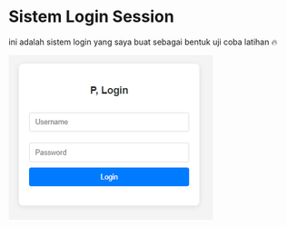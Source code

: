 # Sistem Login Session #

ini adalah sistem login yang saya buat sebagai bentuk uji coba latihan 🔥

![](ss.png)